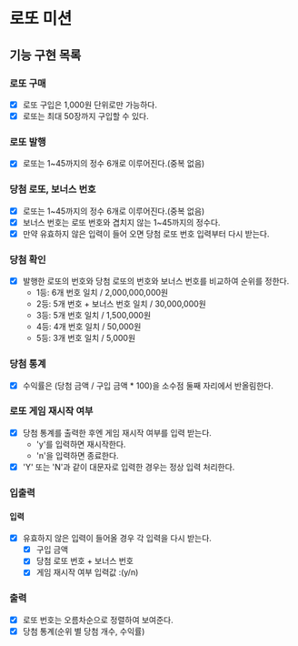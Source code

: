# 로또 미션

## 기능 구현 목록

### 로또 구매

- [x] 로또 구입은 1,000원 단위로만 가능하다.
- [x] 로또는 최대 50장까지 구입할 수 있다.

### 로또 발행

- [x] 로또는 1~45까지의 정수 6개로 이루어진다.(중복 없음)

### 당첨 로또, 보너스 번호

- [x] 로또는 1~45까지의 정수 6개로 이루어진다.(중복 없음)
- [x] 보너스 번호는 로또 번호와 겹치지 않는 1~45까지의 정수다.
- [x] 만약 유효하지 않은 입력이 들어 오면 당첨 로또 번호 입력부터 다시 받는다.

### 당첨 확인

- [x] 발행한 로또의 번호와 당첨 로또의 번호와 보너스 번호를 비교하여 순위를 정한다.
  - 1등: 6개 번호 일치 / 2,000,000,000원
  - 2등: 5개 번호 + 보너스 번호 일치 / 30,000,000원
  - 3등: 5개 번호 일치 / 1,500,000원
  - 4등: 4개 번호 일치 / 50,000원
  - 5등: 3개 번호 일치 / 5,000원

### 당첨 통계

-[x] 수익률은 (당첨 금액 / 구입 금액 \* 100)을 소수점 둘째 자리에서 반올림한다.

### 로또 게임 재시작 여부

- [x] 당첨 통계를 출력한 후엔 게임 재시작 여부를 입력 받는다.
  - 'y'를 입력하면 재시작한다.
  - 'n'을 입력하면 종료한다.
- [x] 'Y' 또는 'N'과 같이 대문자로 입력한 경우는 정상 입력 처리한다.

### 입출력

#### 입력

- [x] 유효하지 않은 입력이 들어올 경우 각 입력을 다시 받는다.
  - [x] 구입 금액
  - [x] 당첨 로또 번호 + 보너스 번호
  - [x] 게임 재시작 여부 입력값 :(y/n)

### 출력

- [x] 로또 번호는 오름차순으로 정렬하여 보여준다.
- [x] 당첨 통계(순위 별 당첨 개수, 수익률)
